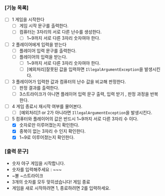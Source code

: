 ### [기능 목록]

- [ ]  1 게임을 시작한다
    - [ ]  게임 시작 문구를 출력한다.
    - [ ]  컴퓨터는 3자리의 서로 다른 난수를 생성한다.
        - [ ]  1~9까지 서로 다른 3자리 숫자여야 한다.
- [ ]  2 플레이어에게 입력을 받는다
    - [ ]  플레이어 입력 문구를 출력한다.
    - [ ]  플레이어의 입력을 받는다.
        - [ ]  1~9까지 서로 다른 3자리 숫자여야 한다.
        - [ ]  [예외처리]잘못된 값을 입력하면 `IllegalArgumentException`을 발생시킨다.
- [ ]  3 플레이어가 입력한 값과 컴퓨터의 난수 값을 비교해 판정한다.
    - [ ]  판정 결과를 출력한다.
    - [ ]  3스트라이크가 아니면 플레이어 입력 문구 출력, 입력 받기 , 판정 과정을 반복한다.
- [ ]  4 게임 종료시 재시작 여부를 물어본다.
    - [ ]  [예외처리]1 or 2가 아니라면 `IllegalArgumentException`을 발생시킨다.
- [ ]  5 컴퓨터와 플레이어의 값은 반드시 1~9까지 서로 다른 3자리 수 이다.
    - [x]  숫자로만 이루어졌는지 확인한다.
    - [x]  중복이 없는 3자리 수 인지 확인한다.
    - [x]  1~9로 이루어졌는지 확인한다.

### [출력 문구]

- 숫자 야구 게임을 시작합니다.
- 숫자를 입력해주세요 : ~~~
- ~볼 ~스트라이크
- 3개의 숫자를 모두 맞히셨습니다! 게임 종료
- 게임을 새로 시작하려면 1, 종료하려면 2를 입력하세요.